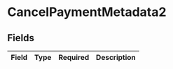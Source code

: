 # CancelPaymentMetadata2


## Fields

| Field       | Type        | Required    | Description |
| ----------- | ----------- | ----------- | ----------- |